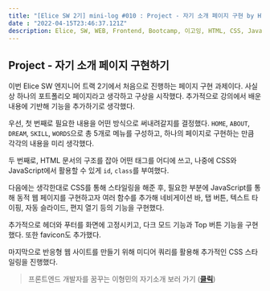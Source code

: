 ```yaml
---
title: "[Elice SW 2기] mini-log #010 : Project - 자기 소개 페이지 구현 by HTML, CSS, JavaScript"
date : "2022-04-15T23:46:37.121Z"
description: Elice, SW, WEB, Frontend, Bootcamp, 이고잉, HTML, CSS, JavaScript, CodingTest, DOM, event
---
```


## Project - 자기 소개 페이지 구현하기
이번 Elice SW 엔지니어 트랙 2기에서 처음으로 진행하는 페이지 구현 과제이다. 사실상 하나의 포트폴리오 페이지라고 생각하고 구상을 시작했다. 추가적으로 강의에서 배운 내용에 기반해 기능을 추가하기로 생각했다.

우선, 첫 번째로 필요한 내용을 어떤 방식으로 써내려갈지를 결정했다. `HOME`, `ABOUT`, `DREAM`, `SKILL`, `WORDS`으로 총 5개로 메뉴를 구성하고, 하나의 페이지로 구현하는 만큼 각각의 내용을 미리 생각했다.

두 번째로, HTML 문서의 구조를 잡아 어떤 태그를 어디에 쓰고, 나중에 CSS와 JavaScript에서 활용할 수 있게 `id`, `class`를 부여했다.

다음에는 생각한대로 CSS를 통해 스타일링을 해준 후, 필요한 부분에 JavaScript를 통해 동적 웹 페이지를 구현하고자 여러 함수를 추가해 네비게이션 바, 탭 버튼, 텍스트 타이핑, 자동 슬라이드, 편지 열기 등의 기능을 구현했다.

추가적으로 헤더와 푸터를 화면에 고정시키고, 다크 모드 기능과 Top 버튼 기능을 구현했다. 또한 favicon도 추가했다.

마지막으로 반응형 웹 사이트를 만들기 위해 미디어 쿼리를 활용해 추가적인 CSS 스타일링을 진행했다.

> 프론트엔드 개발자를 꿈꾸는 이형민의 자기소개 보러 가기 ([**클릭**](http://hm.kdt-gitlab.elice.io/introduction/))